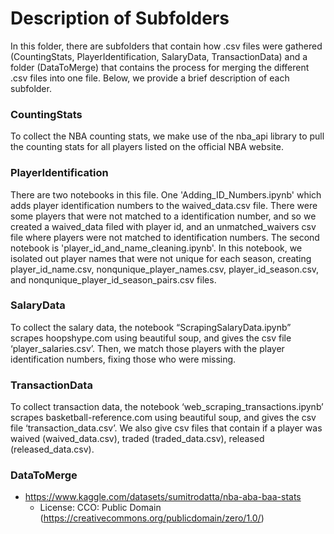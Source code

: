 # Description of Subfolders

In this folder, there are subfolders that contain how .csv files were gathered (CountingStats, PlayerIdentification, SalaryData, TransactionData) and a folder (DataToMerge) that contains the process for merging the different .csv files into one file. Below, we provide a brief description of each subfolder. 

### CountingStats
To collect the NBA counting stats, we make use of the nba_api library to pull the counting stats for all players listed on the official NBA website. 

### PlayerIdentification
There are two notebooks in this file. One 'Adding_ID_Numbers.ipynb' which adds player identification numbers to the waived_data.csv file. There were some players that were not matched to a identification number, and so we created a waived_data filed with player id, and an unmatched_waivers csv file where players were not matched to identification numbers. 
	The second notebook is 'player_id_and_name_cleaning.ipynb'. In this notebook, we isolated out player names that were not unique for each season, creating player_id_name.csv, nonqunique_player_names.csv, player_id_season.csv, and nonqunique_player_id_season_pairs.csv files. 

### SalaryData
To collect the salary data, the notebook “ScrapingSalaryData.ipynb” scrapes hoopshype.com using beautiful soup, and gives the csv file ‘player_salaries.csv’. Then, we match those players with the player identification numbers, fixing those who were missing. 
 
### TransactionData

To collect transaction data, the notebook ‘web_scraping_transactions.ipynb’ scrapes basketball-reference.com using beautiful soup, and gives the csv file ‘transaction_data.csv’. We also give csv files that contain if a player was waived (waived_data.csv), traded (traded_data.csv), released (released_data.csv). 

### DataToMerge



- https://www.kaggle.com/datasets/sumitrodatta/nba-aba-baa-stats
    - License: CCO: Public Domain (https://creativecommons.org/publicdomain/zero/1.0/)

